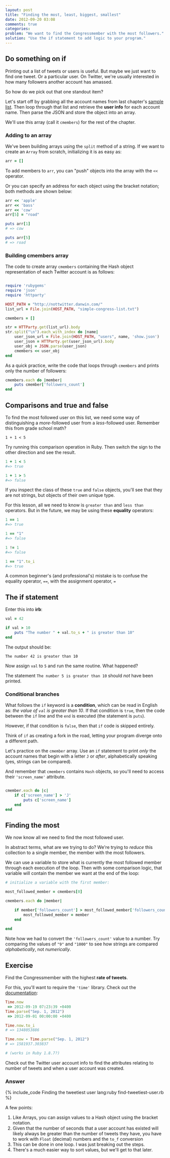 ```yaml
---
layout: post
title: "Finding the most, least, biggest, smallest"
date: 2012-09-20 03:08
comments: true
categories: 
problem: "We want to find the Congressmember with the most followers."
solution: "Use the if statement to add logic to your program."
---
```


## Do something on if

Printing out a list of tweets or users is useful. But maybe we just want to find one tweet. Or a particular user. On Twitter, we're usually interested in how many followers another account has amassed. 

So how do we pick out that one standout item?

Let's start off by grabbing all the account names from last chapter's [sample list](http://nottwitter.danwin.com/simple-congress-list.txt). Then loop through that list and retrieve the **user info** for each account name. Then parse the JSON and store the object into an array. 

We'll use this array (call it `cmembers`) for the rest of the chapter.





### Adding to an array

We've been building arrays using the `split` method of a string. If we want to create an `Array` from scratch, initializing it is as easy as:

``` ruby
arr = []
```

To add members to `arr`, you can "push" objects into the array with the `<<`  operator.

Or you can specify an address for each object using the bracket notation; both methods are shown below:

``` ruby
arr << 'apple'
arr << 'bass'
arr << 'cow'
arr[5] = "road"

puts arr[1]
# => cow

puts arr[5]
# => road
```

### Building cmembers array

The code to create array `cmembers` containing the Hash object representation of each Twitter account is as follows:

``` ruby

require 'rubygems'
require 'json'
require 'httparty'

HOST_PATH = "http://nottwitter.danwin.com/"
list_url = File.join(HOST_PATH, "simple-congress-list.txt")

cmembers = []

str = HTTParty.get(list_url).body
str.split("\n").each_with_index do |name|
	user_json_url = File.join(HOST_PATH, "users", name, 'show.json')
	user_json = HTTParty.get(user_json_url).body
	user_obj = JSON.parse(user_json)
	cmembers << user_obj
end
```

As a quick practice, write the code that loops through `cmembers` and prints only the number of followers:

``` ruby
cmembers.each do |member|
	puts cmember['followers_count']
end
```

## Comparisons and true and false

To find the most followed user on this list, we need some way of distinguishing a *more*-followed user from a *less*-followed user. Remember this from grade school math?

`1 + 1 < 5`

Try running this comparison operation in Ruby. Then switch the sign to the other direction and see the result.

``` ruby
1 + 1 < 5
#=> true

1 + 1 > 5
#=> false
```

If you inspect the class of these `true` and `false` objects, you'll see that they are not strings, but objects of their own unique type. 

For this lesson, all we need to know is `greater than` and `less than` operators. But in the future, we may be using these **equality** operators:

``` ruby
1 == 1
#=> true

1 == "1"
#=> false

1 != 1
#=> false

1 == "1".to_i
#=> true
```

A common beginner's (and professional's) mistake is to confuse the equality operator, `==`, with the assignment operator, `=`

## The if statement

Enter this into **irb**:

``` ruby
val = 42

if val > 10
	puts "The number " + val.to_s + " is greater than 10"
end
```

The output should be:

`The number 42 is greater than 10`	

Now assign `val` to `5` and run the same routine. What happened?

The statement `The number 5 is greater than 10` should *not* have been printed.

### Conditional branches

What follows the `if` keyword is a **condition**, which can be read in English as: *the value of `val` is greater than 10*. If that condition is `true`, then the code between the `if` line and the `end` is executed (the statement is `puts`). 

However, if that condition is `false`, then that `if` code is skipped entirely.

Think of `if` as creating a fork in the road, letting your program diverge onto a different path.

Let's practice on the `cmember` array. Use an `if` statement to print *only* the account names that begin with a letter `J` or *after*, alphabetically speaking (yes, strings can be compared).

And remember that `cmembers` contains `Hash` objects, so you'll need to access their `'screen_name'` attribute.

``` ruby

cmember.each do |c|
	if c['screen_name'] > 'J'
		puts c['screen_name']
	end
end	

```

## Finding the most

We now know all we need to find the most followed user.

In abstract terms, what are we trying to do? We're trying to *reduce* this collection to a single member, the member with the most followers.

We can use a variable to store what is currently the most followed member through each execution of the loop. Then with some comparison logic, that variable will contain the member we want at the end of the loop:

``` ruby
# initialize a variable with the first member:

most_followed_member = cmembers[0]

cmembers.each do |member|

	if member['followers_count'] > most_followed_member['followers_count'].to_i 
		most_followed_member = member
	end
	
end	
```

Note how we had to convert the `'followers_count'` value to a number. Try comparing the values of `"9"` and `"1000"` to see how strings are compared *alphabetically*, not *numerically*.





## Exercise

Find the Congressmember with the highest **rate of tweets**.

For this, you'll want to require the `'time'` library. Check out the [documentation](http://www.ruby-doc.org/core-1.9.3/Time.html):

``` ruby
Time.now
 => 2012-09-19 07:23:39 -0400
Time.parse("Sep. 1, 2012")
 => 2012-09-01 00:00:00 -0400

Time.now.to_i 
# => 1348053886 

Time.now - Time.parse("Sep. 1, 2012")
# => 1581937.303837

# (works in Ruby 1.8.7?)
```

Check out the Twitter user account info to find the attributes relating to number of tweets and when a user account was created.


### Answer

{% include_code Finding the tweetiest user lang:ruby find-tweetiest-user.rb %}



A few points: 

1. Like Arrays, you can assign values to a Hash object using the bracket notation.
2. Given that the number of seconds that a user account has existed will likely always be greater than the number of tweets they have, you have to work with `Float` (decimal) numbers and the `to_f` conversion
3. This can be done in one loop. I was just breaking out the steps.
4. There's a much easier way to sort values, but we'll get to that later.

```


